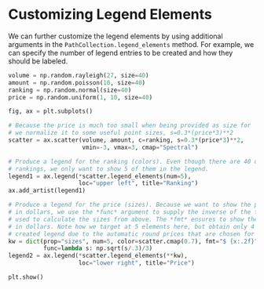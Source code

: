 # Customizing Legend Elements

We can further customize the legend elements by using additional arguments in the `PathCollection.legend_elements` method. For example, we can specify the number of legend entries to be created and how they should be labeled.

```python
volume = np.random.rayleigh(27, size=40)
amount = np.random.poisson(10, size=40)
ranking = np.random.normal(size=40)
price = np.random.uniform(1, 10, size=40)

fig, ax = plt.subplots()

# Because the price is much too small when being provided as size for ``s``,
# we normalize it to some useful point sizes, s=0.3*(price*3)**2
scatter = ax.scatter(volume, amount, c=ranking, s=0.3*(price*3)**2,
                     vmin=-3, vmax=3, cmap="Spectral")

# Produce a legend for the ranking (colors). Even though there are 40 different
# rankings, we only want to show 5 of them in the legend.
legend1 = ax.legend(*scatter.legend_elements(num=5),
                    loc="upper left", title="Ranking")
ax.add_artist(legend1)

# Produce a legend for the price (sizes). Because we want to show the prices
# in dollars, we use the *func* argument to supply the inverse of the function
# used to calculate the sizes from above. The *fmt* ensures to show the price
# in dollars. Note how we target at 5 elements here, but obtain only 4 in the
# created legend due to the automatic round prices that are chosen for us.
kw = dict(prop="sizes", num=5, color=scatter.cmap(0.7), fmt="$ {x:.2f}",
          func=lambda s: np.sqrt(s/.3)/3)
legend2 = ax.legend(*scatter.legend_elements(**kw),
                    loc="lower right", title="Price")

plt.show()
```
